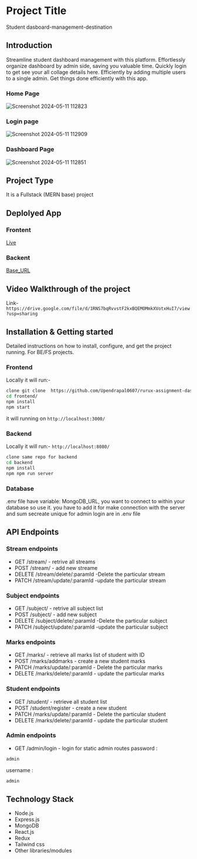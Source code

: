 # Project Title
  Student dasboard-management-destination
## Introduction
Streamline student dashboard management with this platform. Effortlessly organize dashboard by admin side, saving you valuable time. Quickly login to get see your all collage details here. Efficiently by adding multiple users to a single admin. Get things done efficiently with this app.
### Home Page 
![Screenshot 2024-05-11 112823](https://github.com/Upendrapal0607/rurux-assignment-dashboard/assets/112810287/33621a9b-58be-4a56-89d5-d1db98c6809b)

### Login page
![Screenshot 2024-05-11 112909](https://github.com/Upendrapal0607/rurux-assignment-dashboard/assets/112810287/d8f4c8d3-0c07-40d3-a1da-47a8f620532e)

### Dashboard Page 
![Screenshot 2024-05-11 112851](https://github.com/Upendrapal0607/rurux-assignment-dashboard/assets/112810287/00d7ef71-40ec-4f8d-81f6-dac67b7033cd)


## Project Type
It is a Fullstack (MERN base) project
## Deplolyed App
### Frontent
 [Live](https://663f063bbcb7cea66f800c82--lustrous-centaur-7692ce.netlify.app/)

### Backent
 [Base_URL](https://rurux-university-dashboard-backend.vercel.app/)

## Video Walkthrough of the project

   Link- `https://drive.google.com/file/d/1RNS7bqRvvstF2kxBQEMOMmkXVotxHuI7/view?usp=sharing`

## Installation & Getting started
Detailed instructions on how to install, configure, and get the project running. For BE/FS projects.
### Frontend
Locally it will run:-
```bash
clone git clone  https://github.com/Upendrapal0607/rurux-assignment-dashboard.git
cd frontend/
npm install
npm start
```
it will running on `http://localhost:3000/`

### Backend
Locally it will run:- `http://localhost:8080/`
```bash
clone same repo for backend
cd backend
npm install
npm npm run server
```
### Database
.env file have variable:
MongoDB_URL, you want to connect to within your database so use it.
you have to add it for make connection with the server
and sum secreate unique for admin login are in .env file


## API Endpoints
### Stream endpoints
- GET /stream/ - retrive all streams
- POST /stream/ - add new streame
- DELETE /stream/delete/:paramId -Delete the particular stream
- PATCH /stream/update/:paramId -update the particular stream

### Subject endpoints

- GET /subject/ - retrive all subject list
- POST /subject/ - add new subject
- DELETE /subject/delete/:paramId -Delete the particular subject
- PATCH /subject/update/:paramId -update the particular subject

### Marks endpoints

- GET /marks/ - retrieve all marks list of student with ID
- POST /marks/addmarks - create a new student marks
- PATCH /marks/update/:paramId - Delete the particular marks
- DELETE /marks/delete/:paramId - update the particular marks

### Student endpoints
- GET /student/ - retrieve all student list
- POST /student/register - create a new student
- PATCH /marks/update/:paramId - Delete the particular student
- DELETE /marks/delete/:paramId - update the particular student


### Admin endpoints
- GET /admin/login - login for static admin routes
  password :
 ```bash
admin
```
username :
 ```bash
admin
```


## Technology Stack
- Node.js
- Express.js
- MongoDB
- React.js
- Redux
- Tailwind css
- Other libraries/modules
